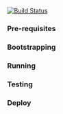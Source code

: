 [![Build Status](https://travis-ci.com/eryxcoop/mora-backend.svg?branch=master)](https://travis-ci.com/eryxcoop/mora-backend)

### Pre-requisites



### Bootstrapping



### Running




### Testing



### Deploy
